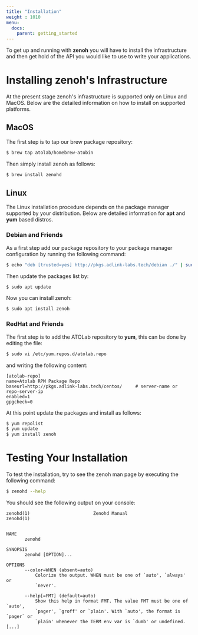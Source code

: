 ```yaml
---
title: "Installation"
weight : 1010
menu:
  docs:
    parent: getting_started
---
```


To get up and running with <b>zenoh</b> you will have to install the infrastructure and then get hold of the API you would like to use to write your applications. 

# Installing zenoh's Infrastructure
At the present stage zenoh's infrastructure is supported only on Linux and MacOS. Below are the detailed information on how to install on supported platforms.

## MacOS
The first step is to tap our brew package repository:

```bash
$ brew tap atolab/homebrew-atobin
```    

Then simply install zenoh as follows:

```bash
$ brew install zenohd
```

## Linux
The Linux installation procedure depends on the package manager supported by your distribution. Below are detailed information for <b>apt</b> and <b>yum</b> based distros.

### Debian and Friends
As a first step add our package repository to your package manager configuration by running the following command:

```bash
$ echo "deb [trusted=yes] http://pkgs.adlink-labs.tech/debian ./" | sudo tee -a /etc/apt/sources.list > /dev/null
```

Then update the packages list by:

```bash
$ sudo apt update
```

Now you can install zenoh:

```bash
$ sudo apt install zenoh
```

### RedHat and Friends
The first step is to add the ATOLab repository to <b>yum</b>, this can be done by editing the file:

```bash
$ sudo vi /etc/yum.repos.d/atolab.repo
```

and writing the following content:

```toml,ignore
[atolab-repo]
name=Atolab RPM Package Repo
baseurl=http://pkgs.adlink-labs.tech/centos/     # server-name or repo-server-ip
enabled=1
gpgcheck=0
```

At this point update the packages and install as follows:

```bash
$ yum repolist
$ yum update
$ yum install zenoh
```

# Testing Your Installation
To test the installation, try to see the zenoh man page by executing the following command:

```bash
$ zenohd --help
```
You should see the following output on your console:

```
zenohd(1)                        Zenohd Manual                       zenohd(1)


NAME
       zenohd

SYNOPSIS
       zenohd [OPTION]...

OPTIONS
       --color=WHEN (absent=auto)
           Colorize the output. WHEN must be one of `auto', `always' or
           `never'.

       --help[=FMT] (default=auto)
           Show this help in format FMT. The value FMT must be one of `auto',
           `pager', `groff' or `plain'. With `auto', the format is `pager` or
           `plain' whenever the TERM env var is `dumb' or undefined.
[...]           
```